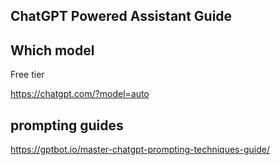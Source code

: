 ## ChatGPT Powered Assistant Guide

## Which model

Free tier 

https://chatgpt.com/?model=auto

## prompting guides

https://gptbot.io/master-chatgpt-prompting-techniques-guide/